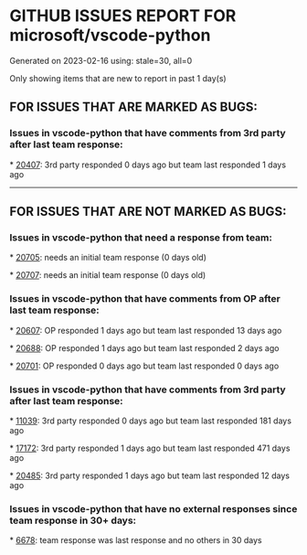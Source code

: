 
# GITHUB ISSUES REPORT FOR microsoft/vscode-python


Generated on 2023-02-16 using: stale=30, all=0


Only showing items that are new to report in past 1 day(s)


## FOR ISSUES THAT ARE MARKED AS BUGS:


### Issues in vscode-python that have comments from 3rd party after last team response:


\* [20407](https://github.com/microsoft/vscode-python/issues/20407 "Debugging inside a container: debugger does not hit breakpoints anymore"): 3rd party responded 0 days ago but team last responded 1 days ago

---

## FOR ISSUES THAT ARE NOT MARKED AS BUGS:


### Issues in vscode-python that need a response from team:


\* [20705](https://github.com/microsoft/vscode-python/issues/20705 "Python unittests: Error is display in the Log Output after test run"): needs an initial team response (0 days old)

\* [20707](https://github.com/microsoft/vscode-python/issues/20707 "Unit tests not disovered if `\n===\n` is printed "): needs an initial team response (0 days old)

### Issues in vscode-python that have comments from OP after last team response:


\* [20607](https://github.com/microsoft/vscode-python/issues/20607 "Can't start debug on dockerized Python app in WSL "): OP responded 1 days ago but team last responded 13 days ago

\* [20688](https://github.com/microsoft/vscode-python/issues/20688 "Fails to activate conda environment (miniconda)"): OP responded 1 days ago but team last responded 2 days ago

\* [20701](https://github.com/microsoft/vscode-python/issues/20701 "Python test framework"): OP responded 0 days ago but team last responded 0 days ago

### Issues in vscode-python that have comments from 3rd party after last team response:


\* [11039](https://github.com/microsoft/vscode-python/issues/11039 "Use new vsc API to activate terminal without running any commands in terminal"): 3rd party responded 0 days ago but team last responded 181 days ago

\* [17172](https://github.com/microsoft/vscode-python/issues/17172 "Support IPython for Shift+Enter (execute line in terminal)"): 3rd party responded 1 days ago but team last responded 471 days ago

\* [20485](https://github.com/microsoft/vscode-python/issues/20485 "Stuck at discovering Python Interpreters in ssh connection"): 3rd party responded 1 days ago but team last responded 12 days ago

### Issues in vscode-python that have no external responses since team response in 30+ days:


\* [6678](https://github.com/microsoft/vscode-python/issues/6678 "Automatically use mypy.ini or pyproject.toml when not in the root directory of the workspace"): team response was last response and no others in 30 days
